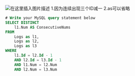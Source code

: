 ﻿![在这里插入图片描述](https://img-blog.csdnimg.cn/20190716211900368.png?x-oss-process=image/watermark,type_ZmFuZ3poZW5naGVpdGk,shadow_10,text_aHR0cHM6Ly9ibG9nLmNzZG4ubmV0L2phY2tpZV9vMm8y,size_16,color_FFFFFF,t_70)
1.因为连续出现三个ID减一
2.as可以省略

```sql
# Write your MySQL query statement below
SELECT DISTINCT
    l1.Num AS ConsecutiveNums
FROM
    Logs as l1,
    Logs as l2,
    Logs as l3
WHERE
    l1.Id = l2.Id - 1
    AND l2.Id = l3.Id - 1
    AND l1.Num = l2.Num
    AND l2.Num = l3.Num

```

